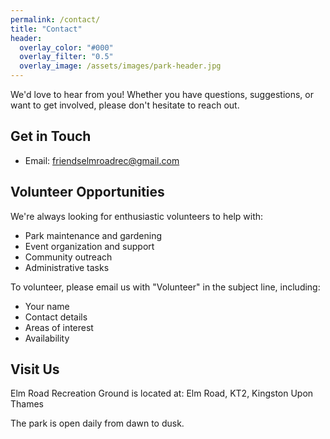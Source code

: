 ```yaml
---
permalink: /contact/
title: "Contact"
header:
  overlay_color: "#000"
  overlay_filter: "0.5"
  overlay_image: /assets/images/park-header.jpg
---
```


We'd love to hear from you! Whether you have questions, suggestions, or want to get involved, please don't hesitate to reach out.

## Get in Touch
- Email: friendselmroadrec@gmail.com

## Volunteer Opportunities
We're always looking for enthusiastic volunteers to help with:
- Park maintenance and gardening
- Event organization and support
- Community outreach
- Administrative tasks

To volunteer, please email us with "Volunteer" in the subject line, including:
- Your name
- Contact details
- Areas of interest
- Availability

## Visit Us
Elm Road Recreation Ground is located at:
Elm Road, KT2, Kingston Upon Thames

The park is open daily from dawn to dusk.